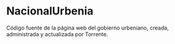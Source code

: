 # NacionalUrbenia
Código fuente de la página web del gobierno urbeniano, creada, administrada y actualizada por Torrente.
